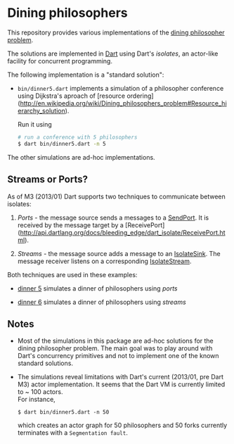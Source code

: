 # Dining philosophers

This repository provides various implementations of the
[dining philosopher problem](http://en.wikipedia.org/wiki/Dining_philosophers_problem).

The solutions are implemented in [Dart](http://www.dartlang.org) using Dart's
_isolates_, an actor-like facility for concurrent programming.

The following implementation is a  "standard solution":

 * `bin/dinner5.dart` implements a simulation of a philosopher conference using
    Dijkstra's aproach of [resource ordering] (http://en.wikipedia.org/wiki/Dining_philosophers_problem#Resource_hierarchy_solution).
    
    Run it using
    ```bash
    # run a conference with 5 philosophers 
    $ dart bin/dinner5.dart -n 5
    ```
    
The other simulations are ad-hoc implementations.

## Streams or Ports?

As of M3 (2013/01) Dart supports two techniques to communicate between
isolates:
  1. *Ports*  - the message source sends a messages to a 
     [SendPort](http://api.dartlang.org/docs/bleeding_edge/dart_isolate/SendPort.html).
     It is received by the message target by a 
     [ReceivePort] (http://api.dartlang.org/docs/bleeding_edge/dart_isolate/ReceivePort.html).
     
  2. *Streams* - the message source adds a message to an
     [IsolateSink](http://api.dartlang.org/docs/bleeding_edge/dart_isolate/IsolateSink.html).
     The message receiver listens on a corresponding 
     [IsolateStream](http://api.dartlang.org/docs/bleeding_edge/dart_isolate/IsolateStream.html). 

Both techniques are used in these examples:
  * [dinner 5](https://github.com/Gubaer/dart-dining-philosophers/blob/master/lib/dinner5.dart)
    simulates a dinner of philosophers using *ports*
    
  * [dinner 6](https://github.com/Gubaer/dart-dining-philosophers/blob/master/lib/dinner6.dart)
    simulates a dinner of philosophers using *streams*
      

## Notes
*  Most of the simulations in this package are ad-hoc solutions for the 
   dining philosopher problem. The main goal was to
   play around with Dart's concurrency primitives and not to implement one
   of the known standard solutions.
   
*  The simulations reveal limitations with Dart's current (2013/01, pre Dart M3) 
   actor implementation.
   It seems that the Dart VM is currently limited to ~ 100 actors.  
   For instance,
   ```
   $ dart bin/dinner5.dart -n 50
   ```
   which creates an actor graph for 50 philosophers and 50 forks currently 
   terminates with a `Segmentation fault`.


